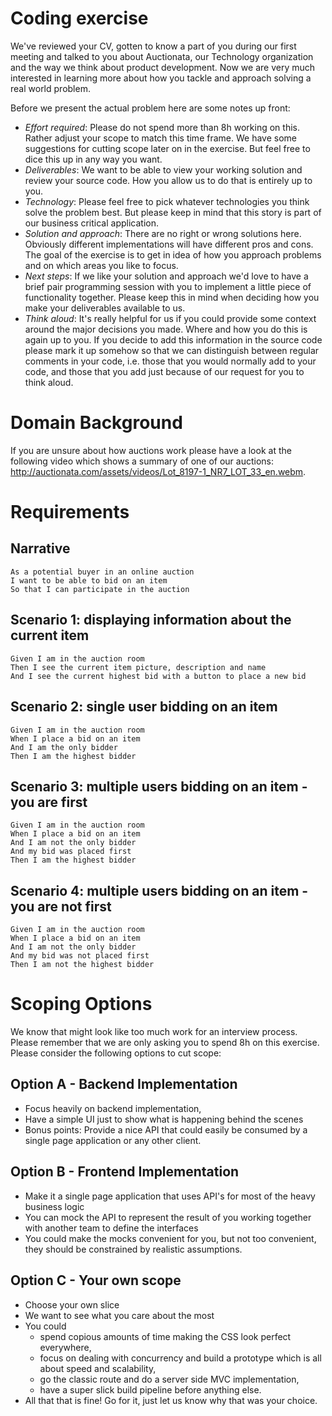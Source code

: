 # Coding exercise

We've reviewed your CV, gotten to know a part of you during our first meeting and talked to you about Auctionata, our Technology organization and the way we think about product development.  Now we are very much interested in learning more about how you tackle and approach solving a real world problem.

Before we present the actual problem here are some notes up front:

- *Effort required*:  Please do not spend more than 8h working on this.  Rather adjust your scope to match this time frame.  We have some suggestions for cutting scope later on in the exercise.  But feel free to dice this up in any way you want.
- *Deliverables*:  We want to be able to view your working solution and review your source code.  How you allow us to do that is entirely up to you.
- *Technology*:  Please feel free to pick whatever technologies you think solve the problem best.  But please keep in mind that this story is part of our business critical application.
- *Solution and approach*:  There are no right or wrong solutions here.  Obviously different implementations will have different pros and cons.  The goal of the exercise is to get in idea of how you approach problems and on which areas you like to focus.
- *Next steps*:  If we like your solution and approach we'd love to have a brief pair programming session with you to implement a little piece of functionality together.  Please keep this in mind when deciding how you make your deliverables available to us.
- *Think aloud*:  It's really helpful for us if you could provide some context around the major decisions you made.  Where and how you do this is again up to you.  If you decide to add this information in the source code please mark it up somehow so that we can distinguish between regular comments in your code, i.e. those that you would normally add to your code, and those that you add just because of our request for you to think aloud.

# Domain Background

If you are unsure about how auctions work please have a look at the following video which shows a summary of one of our auctions: http://auctionata.com/assets/videos/Lot_8197-1_NR7_LOT_33_en.webm.

# Requirements

## Narrative

    As a potential buyer in an online auction
    I want to be able to bid on an item
    So that I can participate in the auction

## Scenario 1: displaying information about the current item

    Given I am in the auction room
    Then I see the current item picture, description and name
    And I see the current highest bid with a button to place a new bid

## Scenario 2: single user bidding on an item

    Given I am in the auction room
    When I place a bid on an item
    And I am the only bidder
    Then I am the highest bidder

## Scenario 3: multiple users bidding on an item - you are first

    Given I am in the auction room
    When I place a bid on an item
    And I am not the only bidder
    And my bid was placed first
    Then I am the highest bidder

## Scenario 4: multiple users bidding on an item - you are not first

    Given I am in the auction room
    When I place a bid on an item
    And I am not the only bidder
    And my bid was not placed first
    Then I am not the highest bidder

# Scoping Options

We know that might look like too much work for an interview process.  Please remember that we are only asking you to spend 8h on this exercise.  Please consider the following options to cut scope:

## Option A - Backend Implementation

- Focus heavily on backend implementation, 
- Have a simple UI just to show what is happening behind the scenes
- Bonus points: Provide a nice API that could easily be consumed by a single page application or any other client.

## Option B - Frontend Implementation

- Make it a single page application that uses API's for most of the heavy business logic
- You can mock the API to represent the result of you working together with another team to define the interfaces
- You could make the mocks convenient for you, but not too convenient, they should be constrained by realistic assumptions.

## Option C - Your own scope

- Choose your own slice
- We want to see what you care about the most
- You could 
    - spend copious amounts of time making the CSS look perfect everywhere,
	- focus on dealing with concurrency and build a prototype which is all about speed and scalability,
	- go the classic route and do a server side MVC implementation,
	- have a super slick build pipeline before anything else.
- All that that is fine! Go for it, just let us know why that was your choice.
